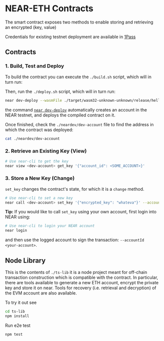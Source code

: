 # NEAR-ETH Contracts

The smart contract exposes two methods to enable storing and retrieving an encrypted (key, value)

Credentials for existing testnet deployment are available in [1Pass](https://start.1password.com/open/i?a=ZIJJEHVWG5B65JZQXIVTX6W6QA&v=vjvb57zjcelqbcgou3hy2vdjr4&i=tih4cuzpemakxxvyakbhwbzdja&h=mintbase.1password.com)

## Contracts

### 1. Build, Test and Deploy

To build the contract you can execute the `./build.sh` script, which will in turn run:

Then, run the `./deploy.sh` script, which will in turn run:

```bash
near dev-deploy --wasmFile ./target/wasm32-unknown-unknown/release/hello_near.wasm
```

the command [`near dev-deploy`](https://docs.near.org/tools/near-cli#near-dev-deploy) automatically creates an account in the NEAR testnet, and deploys the compiled contract on it.

Once finished, check the `./neardev/dev-account` file to find the address in which the contract was deployed:

```bash
cat ./neardev/dev-account
```

### 2. Retrieve an Existing Key (View)

```bash
# Use near-cli to get the key
near view <dev-account> get_key '{"account_id": <SOME_ACCOUNT>}'
```

### 3. Store a New Key (Change)

`set_key` changes the contract's state, for which it is a `change` method.

```bash
# Use near-cli to set a new key
near call <dev-account> set_key '{"encrypted_key": "whateva"}' --accountId <dev-account>
```

**Tip:** If you would like to call `set_key` using your own account, first login into NEAR using:

```bash
# Use near-cli to login your NEAR account
near login
```

and then use the logged account to sign the transaction: `--accountId <your-account>`.


## Node Library

This is the contents of `./ts-lib` it is a node project meant for off-chain transaction construction which is compatible with the contract. In particular, there are tools available to generate a new ETH account, encrypt the private key and store it on near. Tools for recovery (i.e. retrieval and decryption) of the EVM account are also available.

To try it out see

```sh
cd ts-lib
npm install
```

Run e2e test

```sh
npm test
```
